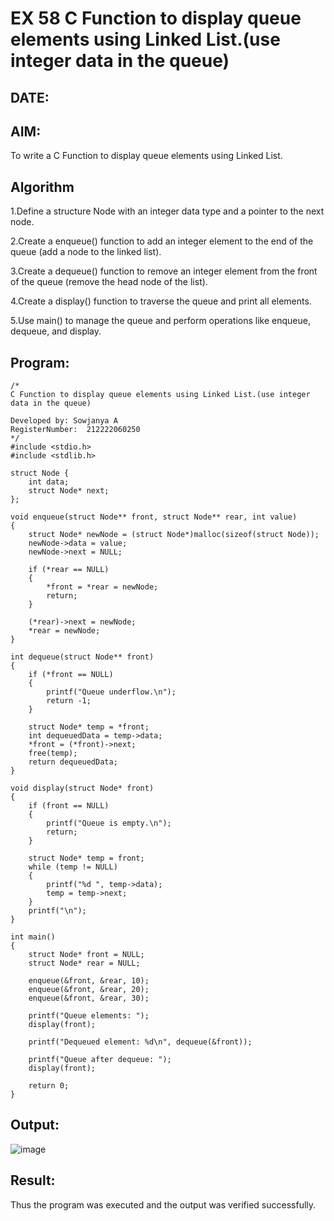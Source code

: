 # EX 58 C Function to display queue elements using Linked List.(use integer data in the queue)
## DATE:
## AIM:
To write a C Function to display queue elements using Linked List.

## Algorithm
1.Define a structure Node with an integer data type and a pointer to the next node.

2.Create a enqueue() function to add an integer element to the end of the queue (add a node to the linked list).

3.Create a dequeue() function to remove an integer element from the front of the queue (remove the head node of the list).

4.Create a display() function to traverse the queue and print all elements.

5.Use main() to manage the queue and perform operations like enqueue, dequeue, and display.   

## Program:
```
/*
C Function to display queue elements using Linked List.(use integer data in the queue)

Developed by: Sowjanya A
RegisterNumber:  212222060250
*/
#include <stdio.h>
#include <stdlib.h>

struct Node {
    int data;
    struct Node* next;
};

void enqueue(struct Node** front, struct Node** rear, int value)
{
    struct Node* newNode = (struct Node*)malloc(sizeof(struct Node));
    newNode->data = value;
    newNode->next = NULL;
    
    if (*rear == NULL)
    {
        *front = *rear = newNode;
        return;
    }

    (*rear)->next = newNode;
    *rear = newNode;
}

int dequeue(struct Node** front)
{
    if (*front == NULL)
    {
        printf("Queue underflow.\n");
        return -1;
    }

    struct Node* temp = *front;
    int dequeuedData = temp->data;
    *front = (*front)->next;
    free(temp);
    return dequeuedData;
}

void display(struct Node* front)
{
    if (front == NULL)
    {
        printf("Queue is empty.\n");
        return;
    }

    struct Node* temp = front;
    while (temp != NULL)
    {
        printf("%d ", temp->data);
        temp = temp->next;
    }
    printf("\n");
}

int main()
{
    struct Node* front = NULL;
    struct Node* rear = NULL;

    enqueue(&front, &rear, 10);
    enqueue(&front, &rear, 20);
    enqueue(&front, &rear, 30);
    
    printf("Queue elements: ");
    display(front);

    printf("Dequeued element: %d\n", dequeue(&front));
    
    printf("Queue after dequeue: ");
    display(front);

    return 0;
}
```

## Output:

![image](https://github.com/user-attachments/assets/71615d9f-9d4b-4c77-9efe-6bca543b90e8)

## Result:
Thus the program was executed and the output was verified successfully.

